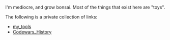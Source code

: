I'm mediocre, and grow bonsai. Most of the things that exist here are "toys".  

The following is a private collection of links:
- [my_tools](https://github.com/shirakurak/my_tools)
- [Codewars_History](https://github.com/shirakurak/Codewars_History)
